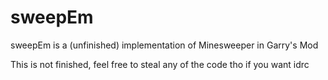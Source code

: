 # sweepEm
sweepEm is a (unfinished) implementation of Minesweeper in Garry's Mod

This is not finished, feel free to steal any of the code tho if you want idrc

